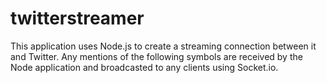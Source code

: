 twitterstreamer
===============

This application uses Node.js to create a streaming connection between it and Twitter. Any mentions of the following symbols are received by the Node application and broadcasted to any clients using Socket.io.
